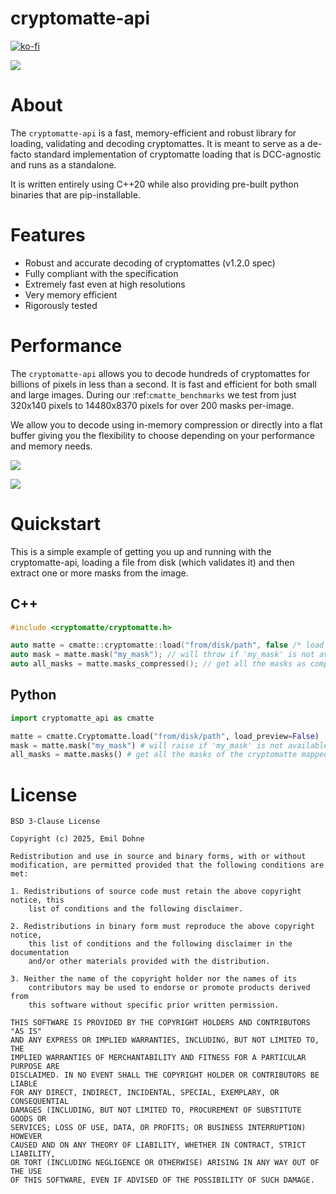 # cryptomatte-api


[![ko-fi](https://ko-fi.com/img/githubbutton_sm.svg)](https://ko-fi.com/Q5Q4TYALW)

![](./docs/images/test_image.png)

About
=========

The ``cryptomatte-api`` is a fast, memory-efficient and robust library for loading, validating 
and decoding cryptomattes. It is meant to serve as a de-facto standard implementation of cryptomatte
loading that is DCC-agnostic and runs as a standalone.

It is written entirely using C++20 while also providing pre-built python binaries that are pip-installable.

Features
=========

- Robust and accurate decoding of cryptomattes (v1.2.0 spec)
- Fully compliant with the specification
- Extremely fast even at high resolutions
- Very memory efficient
- Rigorously tested

Performance
===========

The ``cryptomatte-api`` allows you to decode hundreds of cryptomattes for billions of pixels in 
less than a second. It is fast and efficient for both small and large images. During our :ref:`cmatte_benchmarks`
we test from just 320x140 pixels to 14480x8370 pixels for over 200 masks per-image.

We allow you to decode using in-memory compression or directly into a flat buffer giving you the 
flexibility to choose depending on your performance and memory needs.

![](./docs/images/bench_time/compressed/more_samples_log-linear.png)

![](./docs/images/bench_mem_usage/compressed/more_samples_log-log.png)


Quickstart
==========

This is a simple example of getting you up and running with the cryptomatte-api, loading a file from 
disk (which validates it) and then extract one or more masks from the image.

## C++
```cpp
#include <cryptomatte/cryptomatte.h>

auto matte = cmatte::cryptomatte::load("from/disk/path", false /* load preview channels */);
auto mask = matte.mask("my_mask"); // will throw if 'my_mask' is not available
auto all_masks = matte.masks_compressed(); // get all the masks as compressed channels.
```

## Python
```py
import cryptomatte_api as cmatte

matte = cmatte.Cryptomatte.load("from/disk/path", load_preview=False)
mask = matte.mask("my_mask") # will raise if 'my_mask' is not available
all_masks = matte.masks() # get all the masks of the cryptomatte mapped by names.
```

License
=======
```
BSD 3-Clause License

Copyright (c) 2025, Emil Dohne

Redistribution and use in source and binary forms, with or without
modification, are permitted provided that the following conditions are met:

1. Redistributions of source code must retain the above copyright notice, this
	list of conditions and the following disclaimer.

2. Redistributions in binary form must reproduce the above copyright notice,
	this list of conditions and the following disclaimer in the documentation
	and/or other materials provided with the distribution.

3. Neither the name of the copyright holder nor the names of its
	contributors may be used to endorse or promote products derived from
	this software without specific prior written permission.

THIS SOFTWARE IS PROVIDED BY THE COPYRIGHT HOLDERS AND CONTRIBUTORS "AS IS"
AND ANY EXPRESS OR IMPLIED WARRANTIES, INCLUDING, BUT NOT LIMITED TO, THE
IMPLIED WARRANTIES OF MERCHANTABILITY AND FITNESS FOR A PARTICULAR PURPOSE ARE
DISCLAIMED. IN NO EVENT SHALL THE COPYRIGHT HOLDER OR CONTRIBUTORS BE LIABLE
FOR ANY DIRECT, INDIRECT, INCIDENTAL, SPECIAL, EXEMPLARY, OR CONSEQUENTIAL
DAMAGES (INCLUDING, BUT NOT LIMITED TO, PROCUREMENT OF SUBSTITUTE GOODS OR
SERVICES; LOSS OF USE, DATA, OR PROFITS; OR BUSINESS INTERRUPTION) HOWEVER
CAUSED AND ON ANY THEORY OF LIABILITY, WHETHER IN CONTRACT, STRICT LIABILITY,
OR TORT (INCLUDING NEGLIGENCE OR OTHERWISE) ARISING IN ANY WAY OUT OF THE USE
OF THIS SOFTWARE, EVEN IF ADVISED OF THE POSSIBILITY OF SUCH DAMAGE.
```